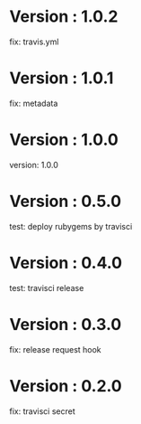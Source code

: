 # Version : 1.0.2

fix: travis.yml

# Version : 1.0.1

fix: metadata

# Version : 1.0.0

version: 1.0.0

# Version : 0.5.0

test: deploy rubygems by travisci

# Version : 0.4.0

test: travisci release

# Version : 0.3.0

fix: release request hook

# Version : 0.2.0

fix: travisci secret


